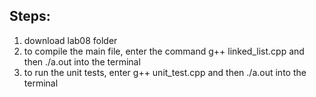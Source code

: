 ## Steps:
1. download lab08 folder
2. to compile the main file, enter the command g++ linked_list.cpp and then ./a.out into the terminal
3. to run the unit tests, enter g++ unit_test.cpp and then ./a.out into the terminal
